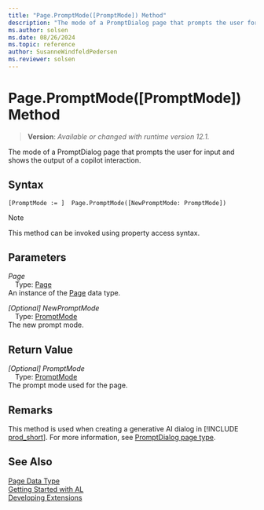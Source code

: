 ```yaml
---
title: "Page.PromptMode([PromptMode]) Method"
description: "The mode of a PromptDialog page that prompts the user for input and shows the output of a copilot interaction."
ms.author: solsen
ms.date: 08/26/2024
ms.topic: reference
author: SusanneWindfeldPedersen
ms.reviewer: solsen
---
```

[//]: # (START>DO_NOT_EDIT)
[//]: # (IMPORTANT:Do not edit any of the content between here and the END>DO_NOT_EDIT.)
[//]: # (Any modifications should be made in the .xml files in the ModernDev repo.)
# Page.PromptMode([PromptMode]) Method
> **Version**: _Available or changed with runtime version 12.1._

The mode of a PromptDialog page that prompts the user for input and shows the output of a copilot interaction.


## Syntax
```AL
[PromptMode := ]  Page.PromptMode([NewPromptMode: PromptMode])
```
> [!NOTE]
> This method can be invoked using property access syntax.
## Parameters
*Page*  
&emsp;Type: [Page](page-data-type.md)  
An instance of the [Page](page-data-type.md) data type.  

*[Optional] NewPromptMode*  
&emsp;Type: [PromptMode](../promptmode/promptmode-option.md)  
The new prompt mode.  


## Return Value
*[Optional] PromptMode*  
&emsp;Type: [PromptMode](../promptmode/promptmode-option.md)  
The prompt mode used for the page.


[//]: # (IMPORTANT: END>DO_NOT_EDIT)

## Remarks

This method is used when creating a generative AI dialog in [!INCLUDE [prod_short](../../includes/prod_short.md)]. For more information, see [PromptDialog page type](../../devenv-page-type-promptdialog.md).

## See Also

[Page Data Type](page-data-type.md)  
[Getting Started with AL](../../devenv-get-started.md)  
[Developing Extensions](../../devenv-dev-overview.md)